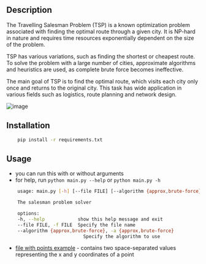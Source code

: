 ## Description
The Travelling Salesman Problem (TSP) is a known optimization problem associated with finding the optimal route through a given city. It is NP-hard in nature and requires time resources exponentially dependent on the size of the problem.

TSP has various variations, such as finding the shortest or cheapest route. To solve the problem with a large number of cities, approximate algorithms and heuristics are used, as complete brute force becomes ineffective.

The main goal of TSP is to find the optimal route, which visits each city only once and returns to the original city. This task has wide application in various fields such as logistics, route planning and network design.


![image](https://user-images.githubusercontent.com/91421235/236538012-26c79534-67a3-4d38-9ebb-ca5b562764f0.png)

## Installation
```bash
    pip install -r requirements.txt
```

## Usage
- you can run this with or without arguments
- for help, run `python main.py --help` or `python main.py -h`
```bash
    usage: main.py [-h] [--file FILE] [--algorithm {approx,brute-force}]

    The salesman problem solver

    options:
    -h, --help            show this help message and exit
    --file FILE, -f FILE  Specify the file name
    --algorithm {approx,brute-force}, -a {approx,brute-force}
                            Specify the algorithm to use
```
- [file with points example](points.txt) - contains two space-separated values representing the x and y coordinates of a point
